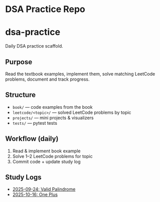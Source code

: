 # DSA Practice Repo
# dsa-practice

Daily DSA practice scaffold.

## Purpose
Read the textbook examples, implement them, solve matching LeetCode problems, document and track progress.

## Structure
- `book/` — code examples from the book
- `leetcode/<topic>/` — solved LeetCode problems by topic
- `projects/` — mini projects & visualizers
- `tests/` — pytest tests

## Workflow (daily)
1. Read & implement book example
2. Solve 1–2 LeetCode problems for topic
3. Commit code + update study log
## Study Logs
- [2025-09-24: Valid Palindrome](logs/2025-09-24-first-session.md)
- [2025-10-16: One Plus](logs/2025-10-16-one-plus.md)
